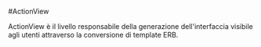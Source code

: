 #ActionView

ActionView è il livello responsabile della generazione dell'interfaccia visibile agli utenti attraverso la conversione di template ERB.
